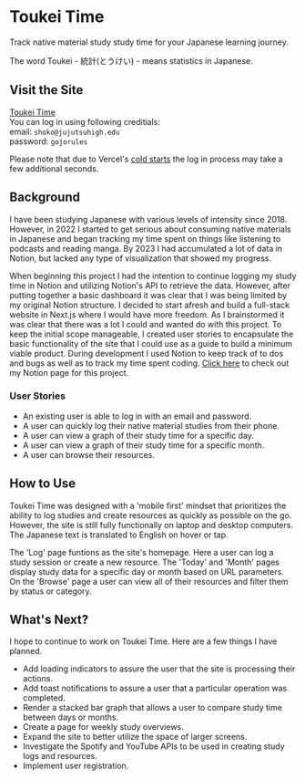 # Toukei Time
Track native material study study time for your Japanese learning journey.

The word Toukei - 統計(とうけい) - means statistics in Japanese.

## Visit the Site

[Toukei Time](https://toukei-time.vercel.app/)  
You can log in using following creditials:  
email: `shoko@jujutsuhigh.edu`  
password: `gojorules`

Please note that due to Vercel's [cold starts](https://vercel.com/docs/storage/vercel-postgres/limits#vercel-postgres-cold-starts) the log in process may take a few additional seconds. 

## Background

I have been studying Japanese with various levels of intensity since 2018. However, in 2022 I started to get serious about consuming native materials in Japanese and began tracking my time spent on things like listening to podcasts and reading manga. By 2023 I had accumulated a lot of data in Notion, but lacked any type of visualization that showed my progress.

When beginning this project I had the intention to continue logging my study time in Notion and utilizing Notion's API to retrieve the data. However, after putting together a basic dashboard it was clear that I was being limited by my original Notion structure. I decided to start afresh and build a full-stack website in Next.js where I would have more freedom. As I brainstormed it was clear that there was a lot I could and wanted do with this project. To keep the initial scope manageable, I created user stories to encapsulate the basic functionality of the site that I could use as a guide to build a minimum viable product. During development I used Notion to keep track of to dos and bugs as well as to track my time spent coding. [Click here](https://dalyn-lambert.notion.site/c692a8b383f0480f92000aacd37b977a) to check out my Notion page for this project.

### User Stories

- An existing user is able to log in with an email and password.
- A user can quickly log their native material studies from their phone.
- A user can view a graph of their study time for a specific day.
- A user can view a graph of their study time for a specific month.
- A user can browse their resources.

## How to Use

Toukei Time was designed with a 'mobile first' mindset that prioritizes the ability to log studies and create resources as quickly as possible on the go. However, the site is still fully functionally on laptop and desktop computers. The Japanese text is translated to English on hover or tap.

The 'Log' page funtions as the site's homepage. Here a user can log a study session or create a new resource. The 'Today' and 'Month' pages display study data for a specific day or month based on URL parameters. On the 'Browse' page a user can view all of their resources and filter them by status or category.

## What's Next?

I hope to continue to work on Toukei Time. Here are a few things I have planned.

- Add loading indicators to assure the user that the site is processing their actions.
- Add toast notifications to assure a user that a particular operation was completed.
- Render a stacked bar graph that allows a user to compare study time between days or months.
- Create a page for weekly study overviews.
- Expand the site to better utilize the space of larger screens.
- Investigate the Spotify and YouTube APIs to be used in creating study logs and resources.
- Implement user registration.
